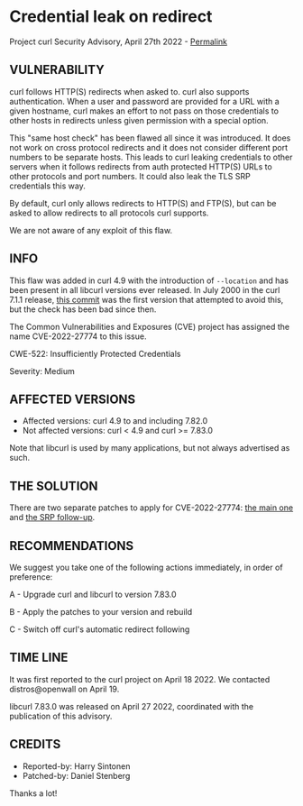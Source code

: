 Credential leak on redirect
===========================

Project curl Security Advisory, April 27th 2022 -
[Permalink](/docs/CVE-2022-27774.html)

VULNERABILITY
-------------

curl follows HTTP(S) redirects when asked to. curl also supports
authentication. When a user and password are provided for a URL with a given
hostname, curl makes an effort to not pass on those credentials to other hosts
in redirects unless given permission with a special option.

This "same host check" has been flawed all since it was introduced. It does
not work on cross protocol redirects and it does not consider different port
numbers to be separate hosts. This leads to curl leaking credentials to other
servers when it follows redirects from auth protected HTTP(S) URLs to other
protocols and port numbers. It could also leak the TLS SRP credentials this
way.

By default, curl only allows redirects to HTTP(S) and FTP(S), but can be asked
to allow redirects to all protocols curl supports.

We are not aware of any exploit of this flaw.

INFO
----

This flaw was added in curl 4.9 with the introduction of `--location` and has
been present in all libcurl versions ever released. In July 2000 in the curl
7.1.1 release, [this commit](https://github.com/curl/curl/commit/29eda80f9669f) was the first
version that attempted to avoid this, but the check has been bad since then.

The Common Vulnerabilities and Exposures (CVE) project has assigned the name
CVE-2022-27774 to this issue.

CWE-522: Insufficiently Protected Credentials

Severity: Medium

AFFECTED VERSIONS
-----------------

- Affected versions: curl 4.9 to and including 7.82.0
- Not affected versions: curl < 4.9 and curl >= 7.83.0

Note that libcurl is used by many applications, but not always advertised as
such.

THE SOLUTION
------------

There are two separate patches to apply for CVE-2022-27774: [the main
one](https://github.com/curl/curl/commit/620ea21410030a997) and [the SRP
follow-up](https://github.com/curl/curl/commit/139a54ed0a172ada).

RECOMMENDATIONS
---------------

We suggest you take one of the following actions immediately, in order of
preference:

 A - Upgrade curl and libcurl to version 7.83.0

 B - Apply the patches to your version and rebuild

 C - Switch off curl's automatic redirect following

TIME LINE
---------

It was first reported to the curl project on April 18 2022. We contacted
distros@openwall on April 19.

libcurl 7.83.0 was released on April 27 2022, coordinated with the
publication of this advisory.

CREDITS
-------

- Reported-by: Harry Sintonen
- Patched-by: Daniel Stenberg

Thanks a lot!
